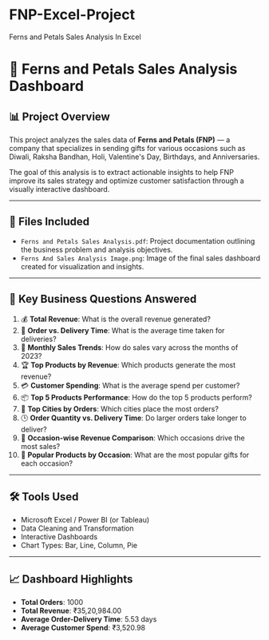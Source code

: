 # FNP-Excel-Project
Ferns and Petals Sales Analysis In Excel

# 🌸 Ferns and Petals Sales Analysis Dashboard

## 📊 Project Overview

This project analyzes the sales data of **Ferns and Petals (FNP)** — a company that specializes in sending gifts for various occasions such as Diwali, Raksha Bandhan, Holi, Valentine's Day, Birthdays, and Anniversaries.

The goal of this analysis is to extract actionable insights to help FNP improve its sales strategy and optimize customer satisfaction through a visually interactive dashboard.

---

## 📁 Files Included

- `Ferns and Petals Sales Analysis.pdf`: Project documentation outlining the business problem and analysis objectives.
- `Ferns And Sales Analysis Image.png`: Image of the final sales dashboard created for visualization and insights.

---

## 📌 Key Business Questions Answered

1. 💰 **Total Revenue**: What is the overall revenue generated?
2. 🚚 **Order vs. Delivery Time**: What is the average time taken for deliveries?
3. 📆 **Monthly Sales Trends**: How do sales vary across the months of 2023?
4. 🏆 **Top Products by Revenue**: Which products generate the most revenue?
5. 💳 **Customer Spending**: What is the average spend per customer?
6. 📦 **Top 5 Products Performance**: How do the top 5 products perform?
7. 🌆 **Top Cities by Orders**: Which cities place the most orders?
8. 🕒 **Order Quantity vs. Delivery Time**: Do larger orders take longer to deliver?
9. 🎉 **Occasion-wise Revenue Comparison**: Which occasions drive the most sales?
10. 🎁 **Popular Products by Occasion**: What are the most popular gifts for each occasion?

---

## 🛠 Tools Used

- Microsoft Excel / Power BI (or Tableau)
- Data Cleaning and Transformation
- Interactive Dashboards
- Chart Types: Bar, Line, Column, Pie

---

## 📈 Dashboard Highlights

- **Total Orders**: 1000  
- **Total Revenue**: ₹35,20,984.00  
- **Average Order-Delivery Time**: 5.53 days  
- **Average Customer Spend**: ₹3,520.98  
